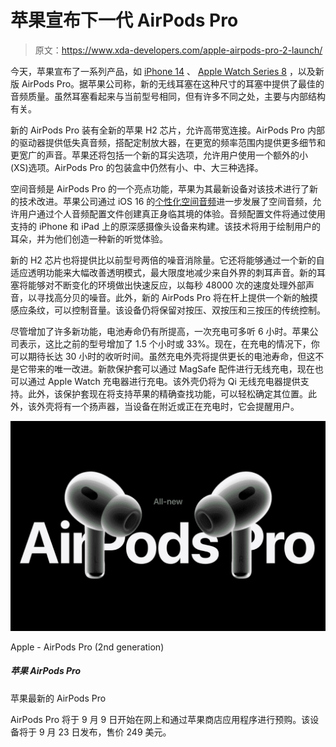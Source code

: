 # 苹果宣布下一代 AirPods Pro

> 原文：<https://www.xda-developers.com/apple-airpods-pro-2-launch/>

今天，苹果宣布了一系列产品，如 [iPhone 14](https://www.xda-developers.com/apple-iphone-14/) 、 [Apple Watch Series 8](https://www.xda-developers.com/apple-watch-series-8/) ，以及新版 AirPods Pro。据苹果公司称，新的无线耳塞在这种尺寸的耳塞中提供了最佳的音频质量。虽然耳塞看起来与当前型号相同，但有许多不同之处，主要与内部结构有关。

新的 AirPods Pro 装有全新的苹果 H2 芯片，允许高带宽连接。AirPods Pro 内部的驱动器提供低失真音频，搭配定制放大器，在更宽的频率范围内提供更多细节和更宽广的声音。苹果还将包括一个新的耳尖选项，允许用户使用一个额外的小(XS)选项。AirPods Pro 的包装盒中仍然有小、中、大三种选择。

空间音频是 AirPods Pro 的一个亮点功能，苹果为其最新设备对该技术进行了新的技术改进。苹果公司通过 iOS 16 的[个性化空间音频](https://www.xda-developers.com/personalized-spatial-audio/)进一步发展了空间音频，允许用户通过个人音频配置文件创建真正身临其境的体验。音频配置文件将通过使用支持的 iPhone 和 iPad 上的原深感摄像头设备来构建。该技术将用于绘制用户的耳朵，并为他们创造一种新的听觉体验。

新的 H2 芯片也将提供比以前型号两倍的噪音消除量。它还将能够通过一个新的自适应透明功能来大幅改善透明模式，最大限度地减少来自外界的刺耳声音。新的耳塞将能够对不断变化的环境做出快速反应，以每秒 48000 次的速度处理外部声音，以寻找高分贝的噪音。此外，新的 AirPods Pro 将在杆上提供一个新的触摸感应条纹，可以控制音量。该设备仍将保留对按压、双按压和三按压的传统控制。

尽管增加了许多新功能，电池寿命仍有所提高，一次充电可多听 6 小时。苹果公司表示，这比之前的型号增加了 1.5 个小时或 33%。现在，在充电的情况下，你可以期待长达 30 小时的收听时间。虽然充电外壳将提供更长的电池寿命，但这不是它带来的唯一改进。新款保护套可以通过 MagSafe 配件进行无线充电，现在也可以通过 Apple Watch 充电器进行充电。该外壳仍将为 Qi 无线充电器提供支持。此外，该保护套现在将支持苹果的精确查找功能，可以轻松确定其位置。此外，该外壳将有一个扬声器，当设备在附近或正在充电时，它会提醒用户。

 <picture>![The latest AirPods Pro from Apple](img/aa648d1adf7b5c4197c86b5385a9d0c0.png)</picture> 

Apple - AirPods Pro (2nd generation)

##### 苹果 AirPods Pro

苹果最新的 AirPods Pro

AirPods Pro 将于 9 月 9 日开始在网上和通过苹果商店应用程序进行预购。该设备将于 9 月 23 日发布，售价 249 美元。